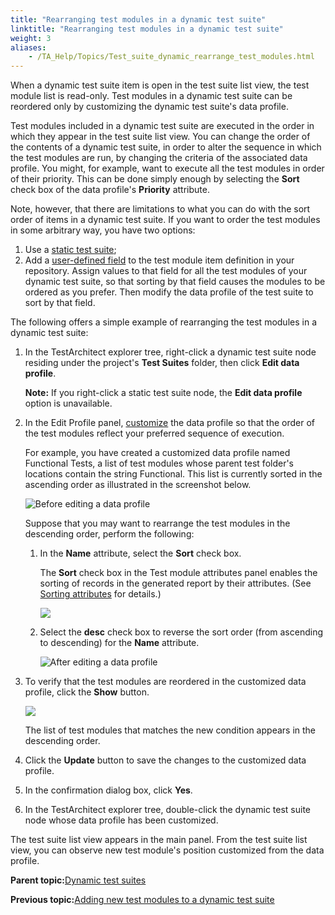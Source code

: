 ```yaml
--- 
title: "Rearranging test modules in a dynamic test suite"
linktitle: "Rearranging test modules in a dynamic test suite"
weight: 3
aliases: 
    - /TA_Help/Topics/Test_suite_dynamic_rearrange_test_modules.html
---
```


When a dynamic test suite item is open in the test suite list view, the test module list is read-only. Test modules in a dynamic test suite can be reordered only by customizing the dynamic test suite's data profile.

Test modules included in a dynamic test suite are executed in the order in which they appear in the test suite list view. You can change the order of the contents of a dynamic test suite, in order to alter the sequence in which the test modules are run, by changing the criteria of the associated data profile. You might, for example, want to execute all the test modules in order of their priority. This can be done simply enough by selecting the **Sort** check box of the data profile's **Priority** attribute.

Note, however, that there are limitations to what you can do with the sort order of items in a dynamic test suite. If you want to order the test modules in some arbitrary way, you have two options:

1.  Use a [static test suite](Test_suite_item_static.html);
2.  Add a [user-defined field](/TA_Administration/Topics/User_defined_fields_create.html) to the test module item definition in your repository. Assign values to that field for all the test modules of your dynamic test suite, so that sorting by that field causes the modules to be ordered as you prefer. Then modify the data profile of the test suite to sort by that field.

The following offers a simple example of rearranging the test modules in a dynamic test suite:

1.  In the TestArchitect explorer tree, right-click a dynamic test suite node residing under the project's **Test Suites** folder, then click **Edit data profile**.

    **Note:** If you right-click a static test suite node, the **Edit data profile** option is unavailable.

2.  In the Edit Profile panel, [customize](Report_customizing.html) the data profile so that the order of the test modules reflect your preferred sequence of execution.

    For example, you have created a customized data profile named Functional Tests, a list of test modules whose parent test folder's locations contain the string Functional. This list is currently sorted in the ascending order as illustrated in the screenshot below.

    ![](/images//Images/Edit_profile_panel_example.png "Before editing a data profile")

    Suppose that you may want to rearrange the test modules in the descending order, perform the following:

    1.  In the **Name** attribute, select the **Sort** check box.

        The **Sort** check box in the Test module attributes panel enables the sorting of records in the generated report by their attributes. \(See [Sorting attributes](Report_customizing.html#section_dr2_htp_14) for details.\)

        ![](/images//Images/Edit_profile_panel_example_Sort.png)

    2.  Select the **desc** check box to reverse the sort order \(from ascending to descending\) for the **Name** attribute.

        ![](/images//Images/Edit_profile_panel_example_desc.png "After editing a data profile")

3.  To verify that the test modules are reordered in the customized data profile, click the **Show** button.

    ![](/images//Images/Edit_profile_panel_example_after.png)

    The list of test modules that matches the new condition appears in the descending order.

4.  Click the **Update** button to save the changes to the customized data profile.

5.  In the confirmation dialog box, click **Yes**.

6.  In the TestArchitect explorer tree, double-click the dynamic test suite node whose data profile has been customized.


The test suite list view appears in the main panel. From the test suite list view, you can observe new test module's position customized from the data profile.

**Parent topic:**[Dynamic test suites](/TA_Help/Topics/Test_suite_dynamic.html)

**Previous topic:**[Adding new test modules to a dynamic test suite](/TA_Help/Topics/Test_suite_dynamic_add_new_test_module.html)

